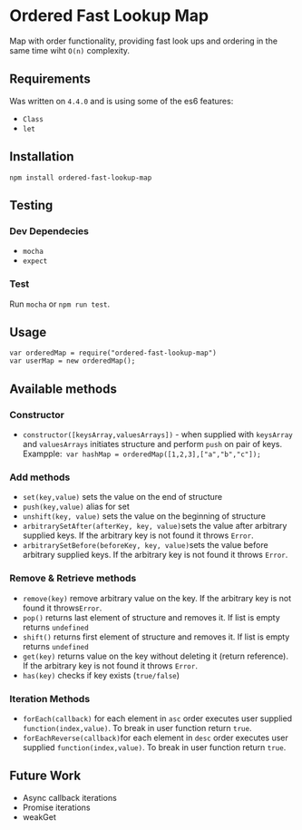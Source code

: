 # Ordered Fast Lookup Map
Map with order functionality, providing fast look ups and ordering in the same time wiht ```O(n)``` complexity. 

## Requirements
Was written on ```4.4.0``` and is using some of the es6 features:
* ```Class```
* ```let```

## Installation
```npm install ordered-fast-lookup-map```

## Testing

### Dev Dependecies
* ```mocha```
* ```expect```

### Test
Run ```mocha``` or ```npm run test```.

## Usage
```
var orderedMap = require("ordered-fast-lookup-map")
var userMap = new orderedMap();
```

## Available methods

### Constructor
* ```constructor([keysArray,valuesArrays])``` - when supplied with ```keysArray``` and ```valuesArrays``` initiates
structure and perform ```push``` on pair of keys. Exampple:``` var hashMap = orderedMap([1,2,3],["a","b","c"]);```

### Add methods
* ```set(key,value)``` sets the value on the end of structure
* ```push(key,value)``` alias for set
* ```unshift(key, value)``` sets the value on the beginning of structure
* ```arbitrarySetAfter(afterKey, key, value)```sets the value after arbitrary supplied keys. If the arbitrary key is
not found it throws ```Error```.
* ```arbitrarySetBefore(beforeKey, key, value)```sets the value before arbitrary supplied keys. If the arbitrary key is
not found it throws ```Error```.

### Remove & Retrieve methods 
* ```remove(key)``` remove arbitrary value on the key. If the arbitrary key is not found it throws```Error```.
* ```pop()``` returns last element of structure and removes it. If list is empty returns ```undefined```
* ```shift()``` returns first element of structure and removes it. If list is empty returns ```undefined```
* ```get(key)``` returns value on the key without deleting it (return reference). If the arbitrary key is not
found it throws ```Error```.
* ```has(key)``` checks if key exists (```true/false```)

### Iteration Methods
* ```forEach(callback)``` for each element in ```asc``` order executes user supplied ```function(index,value)```.
To break in user function return ```true```.
* ```forEachReverse(callback)```for each element in ```desc``` order executes user supplied ```function(index,value)```.
To break in user function return ```true```.


## Future Work
* Async callback iterations
* Promise iterations
* weakGet
